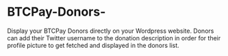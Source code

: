 # BTCPay-Donors-
Display your BTCPay Donors directly on your Wordpress website.  Donors can add their Twitter username to the donation description in order for their profile picture to get fetched and displayed in the donors list.
